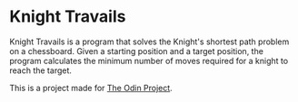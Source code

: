 # Knight Travails

Knight Travails is a program that solves the Knight's shortest path problem on a chessboard. Given a starting position and a target position, the program calculates the minimum number of moves required for a knight to reach the target.

This is a project made for [The Odin Project](https://www.theodinproject.com/).
